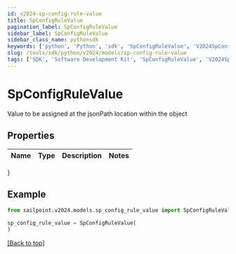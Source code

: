 ```yaml
---
id: v2024-sp-config-rule-value
title: SpConfigRuleValue
pagination_label: SpConfigRuleValue
sidebar_label: SpConfigRuleValue
sidebar_class_name: pythonsdk
keywords: ['python', 'Python', 'sdk', 'SpConfigRuleValue', 'V2024SpConfigRuleValue'] 
slug: /tools/sdk/python/v2024/models/sp-config-rule-value
tags: ['SDK', 'Software Development Kit', 'SpConfigRuleValue', 'V2024SpConfigRuleValue']
---
```


# SpConfigRuleValue

Value to be assigned at the jsonPath location within the object

## Properties

Name | Type | Description | Notes
------------ | ------------- | ------------- | -------------
}

## Example

```python
from sailpoint.v2024.models.sp_config_rule_value import SpConfigRuleValue

sp_config_rule_value = SpConfigRuleValue(
)

```
[[Back to top]](#) 

